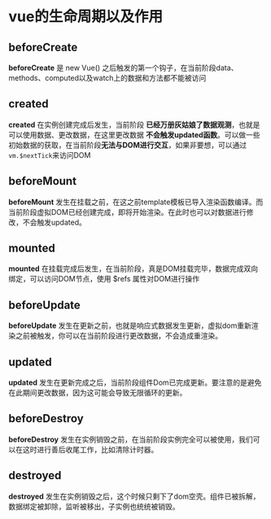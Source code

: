 # vue的生命周期以及作用

## beforeCreate

**beforeCreate** 是 new Vue() 之后触发的第一个钩子，在当前阶段data、methods、computed以及watch上的数据和方法都不能被访问

## created

**created** 在实例创建完成后发生，当前阶段 **已经万册灰姑娘了数据观测**，也就是可以使用数据、更改数据，在这里更改数据 **不会触发updated函数**。可以做一些初始数据的获取，在当前阶段**无法与DOM进行交互**，如果非要想，可以通过`vm.$nextTick`来访问DOM

## beforeMount

**beforeMount** 发生在挂载之前，在这之前template模板已导入渲染函数编译。而当前阶段虚拟DOM已经创建完成，即将开始渲染。在此时也可以对数据进行修改，不会触发updated。

## mounted

**mounted** 在挂载完成后发生，在当前阶段，真是DOM挂载完毕，数据完成双向绑定，可以访问DOM节点，使用 $refs 属性对DOM进行操作

## beforeUpdate

**beforeUpdate** 发生在更新之前，也就是响应式数据发生更新，虚拟dom重新渲染之前被触发，你可以在当前阶段进行更改数据，不会造成重渲染。

## updated

**updated** 发生在更新完成之后，当前阶段组件Dom已完成更新。要注意的是避免在此期间更改数据，因为这可能会导致无限循环的更新。

## beforeDestroy

**beforeDestroy** 发生在实例销毁之前，在当前阶段实例完全可以被使用，我们可以在这时进行善后收尾工作，比如清除计时器。

## destroyed

**destroyed** 发生在实例销毁之后，这个时候只剩下了dom空壳。组件已被拆解，数据绑定被卸除，监听被移出，子实例也统统被销毁。
